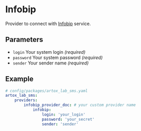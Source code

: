 # Infobip

Provider to connect with [Infobip](https://www.infobip.com/) service.

## Parameters

 * `login` Your system login *(required)*
 * `password` Your system password *(required)*
 * `sender` Your sender name *(required)*

## Example

``` yaml
# config/packages/artox_lab_sms.yaml
artox_lab_sms:
    providers:
        infobip_provider_doc: # your custom provider name
            infobip:
                login: 'your_login'
                password: 'your_secret'
                sender: 'sender'
```

